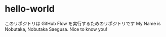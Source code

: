 # hello-world
このリポジトリは GitHub Flow を実行するためのリポジトリです
My Name is Nobutaka, Nobutaka Saegusa. Nice to know you!
